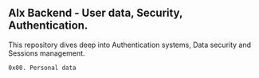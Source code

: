 ## Alx Backend - User data, Security, Authentication.

This repository dives deep into Authentication systems, Data security and Sessions management.

`0x00. Personal data` 
